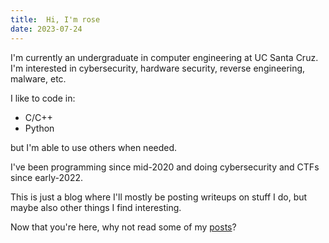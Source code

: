 ```yaml
---
title:  Hi, I'm rose
date: 2023-07-24
---
```


I'm currently an undergraduate in computer engineering at UC Santa Cruz. I'm interested in cybersecurity, hardware security, reverse engineering, malware, etc.

I like to code in:
- C/C++
- Python

but I'm able to use others when needed.

I've been programming since mid-2020 and doing cybersecurity and CTFs since early-2022.

This is just a blog where I'll mostly be posting writeups on stuff I do, but maybe also other things I find interesting.

Now that you're here, why not read some of my [posts](/posts)?